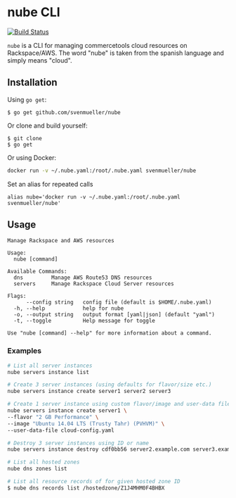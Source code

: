 # nube CLI

[![Build Status](https://travis-ci.org/svenmueller/nube.svg?branch=master)](https://travis-ci.org/svenmueller/nube)

`nube` is a CLI for managing commercetools cloud resources on Rackspace/AWS. The word "nube" is taken from the spanish language and simply means "cloud".

## Installation

Using `go get`:

```
$ go get github.com/svenmueller/nube
```

Or clone and build yourself:

```
$ git clone
$ go get
```

Or using Docker:

```bash
docker run -v ~/.nube.yaml:/root/.nube.yaml svenmueller/nube
```

Set an alias for repeated calls
```
alias nube='docker run -v ~/.nube.yaml:/root/.nube.yaml svenmueller/nube'
```

## Usage

```
Manage Rackspace and AWS resources

Usage:
  nube [command]

Available Commands:
  dns         Manage AWS Route53 DNS resources
  servers     Manage Rackspace Cloud Server resources

Flags:
      --config string   config file (default is $HOME/.nube.yaml)
  -h, --help            help for nube
  -o, --output string   output format [yaml|json] (default "yaml")
  -t, --toggle          Help message for toggle

Use "nube [command] --help" for more information about a command.
```

### Examples
```bash
# List all server instances
nube servers instance list
```

```bash
# Create 3 server instances (using defaults for flavor/size etc.)
nube servers instance create server1 server2 server3
```

```bash
# Create 1 server instance using custom flavor/image and user-data file
nube servers instance create server1 \
--flavor "2 GB Performance" \
--image "Ubuntu 14.04 LTS (Trusty Tahr) (PVHVM)" \
--user-data-file cloud-config.yaml
```

```bash
# Destroy 3 server instances using ID or name
nube servers instance destroy cdf0bb56 server2.example.com server3.example.com
```

```bash
# List all hosted zones
nube dns zones list
```

```bash
# List all resource records of for given hosted zone ID
$ nube dns records list /hostedzone/Z1J4MHM0F4BHBX
```
